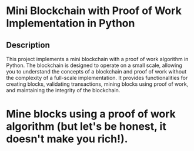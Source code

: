 # Mini Blockchain with Proof of Work Implementation in Python

## Description
This project implements a mini blockchain with a proof of work algorithm in Python. The blockchain is designed to operate on a small scale, allowing you to understand the concepts of a blockchain and proof of work without the complexity of a full-scale implementation. It provides functionalities for creating blocks, validating transactions, mining blocks using proof of work, and maintaining the integrity of the blockchain.

# Mine blocks using a proof of work algorithm (but let's be honest, it doesn't make you rich!).
